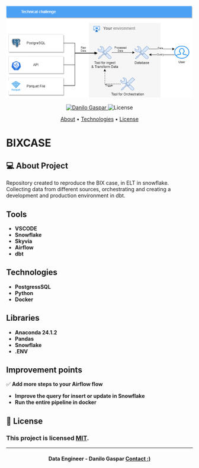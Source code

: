 <p align="center">
   <img src="https://github.com/dangspr/BIXCASE/blob/master/bixcase/Hiring%20Challenge.drawio.png?raw=true" alt="DB" />
</p>

<!-- Badges -->
<p align="center">
   <a href="https://www.linkedin.com/in/danilo-gaspar98/">
      <img alt="Danilo Gaspar" src="https://img.shields.io/badge/LinkedIn%20--%20-Danilo%20Gaspar-blue" />
   </a>
  <img alt="License" src="https://img.shields.io/badge/license-MIT-blue">
</p>

<!-- Indice-->
<p align="center">
 <a href="#-sobre-o-projeto">About</a> •
 <a href="#-Tecnologias">Technologies</a> • 
 <a href="#-licença">License</a>
</p>

# BIXCASE

<!--Sobre o projeto-->
## 💻 About Project

Repository created to reproduce the BIX case, in ELT in snowflake.
Collecting data from different sources, orchestrating and creating a development and production environment in dbt.



<!--layout-->
## Tools
-  **VSCODE**
-  **Snowflake**
-  **Skyvia**
-  **Airflow**
-  **dbt**

## Technologies 
-   **PostgressSQL**
-   **Python**
-   **Docker**

## Libraries 
-   **Anaconda 24.1.2**
-   **Pandas**
-   **Snowflake**
-   **.ENV**

## Improvement points
✅ **Add more steps to your Airflow flow** 
-  **Improve the query for insert or update in Snowflake**
-  **Run the entire pipeline in docker**

<!--License session-->
## 📝 License
### This project is licensed [MIT](./LICENSE).
---

<h4 align=center> Data Engineer - Danilo Gaspar <a href="https://idolink.bio/redessociaisdg"> <strong>Contact</strong> :)</a></a></h4>



